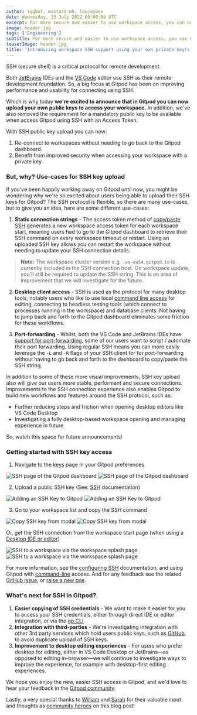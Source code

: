 ```yaml
---
author: iqqbot, mustard-mh, loujaybee
date: Wednesday, 13 July 2022 09:00:00 UTC
excerpt: For more secure and easier to use workspace access, you can now upload a public SSH key to Gitpod to access Gitpod workspaces using your own dedicated SSH key.
image: header.jpg
tags: ['Engineering']
subtitle: For more secure and easier to use workspace access, you can now upload a public SSH key to Gitpod to access Gitpod workspaces using your own dedicated SSH key.
teaserImage: header.jpg
title: 'Introducing workspace SSH support using your own private key(s)'
---
```


SSH (secure shell) is a critical protocol for remote development.

Both [JetBrains](https://www.jetbrains.com/help/idea/remote-development-a.html) IDEs and the [VS Code](https://code.visualstudio.com/docs/remote/remote-overview) editor use SSH as their remote development foundation. So, a big focus at Gitpod has been on improving performance and usability for connecting using SSH.

Which is why today **we're excited to announce that in Gitpod you can now upload your own public keys to access your workspace.** In addition, we've also removed the requirement for a mandatory public key to be available when access Gitpod using SSH with an Access Token.

With SSH public key upload you can now:

1. Re-connect to workspaces without needing to go back to the Gitpod dashboard.
2. Benefit from improved security when accessing your workspace with a private key.

### But, why? Use-cases for SSH key upload

If you've been happily working away on Gitpod until now, you might be wondering why we're so excited about users being able to upload their SSH keys for Gitpod? The SSH protocol is flexible, so there are many use-cases, but to give you an idea, here are some different use-cases:

1. **Static connection strings** - The access token method of [copy/paste SSH](https://www.gitpod.io/blog/copy-paste-ssh-workspace-access) generates a new workspace access token for each workspace start, meaning users had to go to the Gitpod dashboard to retrieve their SSH command on every workspace timeout or restart. Using an uploaded SSH key allows you can restart the workspace without needing to update your SSH connection details.

> **Note:** The workspace cluster version e.g. `.ws-eu54.gitpod.io` is currently included in the SSH connection host. On workspace update, you'll still be required to update the SSH string. This is an area of improvement that we will investigate for the future.

2. **Desktop client access** - SSH is used as the protocol for many desktop tools, notably users who like to use local [command line access](https://www.gitpod.io/docs/references/ides-and-editors/command-line) for editing, connecting to headless testing tools (which connect to processes running in the workspace) and database clients. Not having to jump back and forth to the Gitpod dashboard eliminates some friction for these workflows.

3. **Port-forwarding** - Whilst, both the VS Code and JetBrains IDEs have [support for port-forwarding](/docs/configure/workspaces/ports), some of our users want to script / automate their port forwarding. Using regular SSH means you can more easily leverage the `-L` and `-R` flags of your SSH client for for port-forwarding without having to go back and forth to the dashboard to copy/paste the SSH string.

In addition to some of these more visual improvements, SSH key upload also will give our users more stable, performant and secure connections. Improvements to the SSH connection experience also enables Gitpod to build new workflows and features around the SSH protocol, such as:

-   Further reducing steps and friction when opening desktop editors like VS Code Desktop
-   Investigating a fully desktop-based workspace opening and managing experience in future

So, watch this space for future announcements!

### Getting started with SSH key access

1. Navigate to the [keys](https://gitpod.io/keys) page in your Gitpod preferences

![SSH page of the Gitpod dashboard](/images/docs/ssh-key-upload-dark-theme.png)
![SSH page of the Gitpod dashboard](/images/docs/ssh-key-upload-light-theme.png)

2. Upload a public SSH key (See: [SSH](https://www.gitpod.io/docs/configure/user-settings/ssh) documentation)

![Adding an SSH Key to Gitpod](/images/docs/new-ssh-key-light-theme.png)
![Adding an SSH Key to Gitpod](/images/docs/new-ssh-key-dark-theme.png)

3. Go to your workspace list and copy the SSH command

![Copy SSH key from modal](/images/docs/ssh-key-modal-dark-light-theme.png)
![Copy SSH key from modal](/images/docs/ssh-key-modal-dark-theme.png)

Or, get the SSH connection from the workspace start page (when using a [Desktop IDE or editor](/docs/references/ides-and-editors))

![SSH to a workspace via the workspace splash page](/images/docs/ssh-connect-splash-dark-theme.png)
![SSH to a workspace via the workspace splash page](/images/docs/ssh-connect-splash-light-theme.png)

For more information, see the [configuring SSH](/docs/configure/user-settings/ssh) documentation, and using Gitpod with [command-line](/docs/references/ides-and-editors/command-line) access. And for any feedback see the related [GitHub issue](https://github.com/gitpod-io/gitpod/issues/9932), or [raise a new one](https://github.com/gitpod-io/gitpod/issues/new/choose).

### What's next for SSH in Gitpod?

1. **Easier copying of SSH credentials** - We want to make it easier for you to access your SSH credentials, either through direct IDE or editor integration, or via the [gp CLI](/docs/references/gitpod-cli).
2. **Integration with third-parties** - We're investigating integration with other 3rd party services which hold users public keys, such as [GitHub](https://docs.github.com/en/authentication/connecting-to-github-with-ssh/adding-a-new-ssh-key-to-your-github-account), to avoid duplicate upload of SSH keys.
3. **Improvement to desktop editing experiences** - For users who prefer desktop for editing, either in VS Code Desktop or JetBrains—as opposed to editing in-browser—we will continue to investigate ways to improve the experience, for example with desktop-first editing experiences.

We hope you enjoy the new, easier SSH access in Gitpod, and we'd love to hear your feedback in the [Gitpod community](https://www.gitpod.io/community).

Lastly, a very special thanks to [William](https://twitter.com/trumbitta) and [Sarah](https://twitter.com/sarah11918) for their valuable input and thoughts as [community heroes](https://www.gitpod.io/community/heroes) on this blog post!
